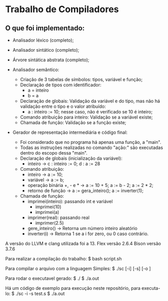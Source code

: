 # Trabalho de Compiladores


## O que foi implementado:
- Analisador léxico (completo);

- Analisador sintático (completo);

- Árvore sintática abstrata (completo);

- Analisador semântico:
    - Criação de 3 tabelas de símbolos: tipos, variável e função;
    - Declaração de tipos com identificador:
        - a = inteiro
        - b = a
    - Declaração de globais: Validação da variável e do tipo, mas não há validação entre o tipo e o valor  atribuído:
        - a : inteiro := 10; nesse caso, não é verificado se 10 é inteiro;
    - Comando atribuição para inteiro: Validação se a variável existe;
    - Chamada de função: Validação se a função existe;

- Gerador de representação intermediária e código final:
    - Foi considerado que no programa há apenas uma função, a "main".
    - Todas as instruções realizadas no comando "ação:" são executadas dentro do escopo dessa "main".
    - Declaração de globais (inicialização da variável):
        - inteiro -> c : inteiro := 0; d : a := 28
    - Comando atribuição:
        - inteiro -> a := 10;
        - variável -> a := b;
        - operação binária +, - e * -> a := 10 + 5; a := b - 2; a := 2 * 2;
        - retorno de função -> a := gera_inteiro(); a := inverter(1);
    - Chamada de função: 
        - imprimei(inteiro): passando int e variável
            - imprimei(10)
            - imprimei(a)
        - imprimer(real): passando real
            - imprimer(2.5)
        - gere_inteiro() -> Retorna um número inteiro aleatório
        - inverter(i) -> Retorna 1 se a i for zero, ou 0 caso contrário.


A versão do LLVM e clang utilizada foi a 13.
Flex versão 2.6.4
Bison versão 3.7.6

Para realizar a compilação do trabalho: 
    $ bash script.sh

Para compilar o arquivo com a linguagem Simples:
    $ ./sc [-i] [-s] [-o <destino>] <fonte>

Para rodar o executavel gerado:
    $ ./<destino> 
    $ ./a.out 

Há um código de exemplo para execução neste repositório, para executa-lo:
    $ ./sc -i -s test.s
    $ ./a.out